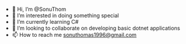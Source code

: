 - 👋 Hi, I’m @SonuThom
- 👀 I’m interested in doing something special
- 🌱 I’m currently learning C#
- 💞️ I’m looking to collaborate on developing basic dotnet applications
- 📫 How to reach me sonuthomas1996@gmail.com

<!---
SonuThom/SonuThom is a ✨ special ✨ repository because its `README.md` (this file) appears on your GitHub profile.
You can click the Preview link to take a look at your changes.
--->
